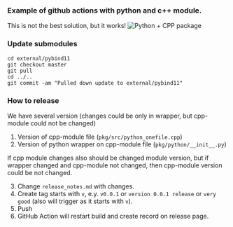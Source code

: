 ### Example of github actions with python and c++ module.

This is not the best solution, but it works!
![Python + CPP package](https://github.com/Zoynels/actions_python_cpp_compiler/workflows/Python%20+%20CPP%20package/badge.svg)

### Update submodules
```
cd external/pybind11
git checkout master
git pull
cd ../..
git commit -am "Pulled down update to external/pybind11"
```

### How to release
We have several version (changes could be only in wrapper, but cpp-module could not be changed)
1. Version of cpp-module file (`pkg/src/python_onefile.cpp`)
2. Version of python wrapper on cpp-module file (`pkg/python/__init__.py`)

If cpp module changes also should be changed module version, but if wrapper changed and cpp-module not changed, then cpp-module version could be not changed.

3. Change `release_notes.md` with changes.
4. Create tag starts with `v`, e.y. `v0.0.1` or `version 0.0.1 release` or `very good` (also will trigger as it starts with `v`).
5. Push
6. GitHub Action will restart build and create record on release page.
